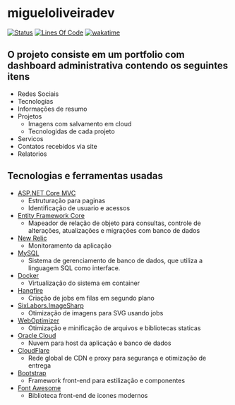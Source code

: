 # migueloliveiradev

[![Status](https://img.shields.io/badge/em-desenvolvimento-orange?style=for-the-badge)](#)
[![Lines Of Code](https://www.aschey.tech/tokei/github/eimigueloliveir/migueloliveiradev?style=for-the-badge&label=Linhas%20de%20Codigo)](#)
[![wakatime](https://wakatime.com/badge/user/4ea4d323-1f7a-46e1-a08e-2080b1b95450/project/ab90eef6-170c-4d20-921d-2da07111a8fc.svg?style=for-the-badge)](https://wakatime.com/@eimigueloliveir)


## O projeto consiste em um portfolio com dashboard administrativa contendo os seguintes itens
- Redes Sociais
- Tecnologias
- Informações de resumo
- Projetos
  - Imagens com salvamento em cloud
  - Tecnologidas de cada projeto
- Servicos
- Contatos recebidos via site
- Relatorios


## Tecnologias e ferramentas usadas
 - [ASP.NET Core MVC](https://learn.microsoft.com/pt-br/aspnet/core/mvc/overview?view=aspnetcore-7.0)
   - Estruturação para paginas
   - Identificação de usuario e acessos
 - [Entity Framework Core](https://learn.microsoft.com/en-us/ef/core/)
   - Mapeador de relação de objeto para consultas, controle de alterações, atualizações e migrações com banco de dados
 - [New Relic](https://newrelic.com)
   - Monitoramento da aplicação
 - [MySQL](https://www.mysql.com)
   - Sistema de gerenciamento de banco de dados, que utiliza a linguagem SQL como interface.
 - [Docker](https://www.docker.com)
   - Virtualização do sistema em container
 - [Hangfire](https://www.hangfire.io)
   - Criação de jobs em filas em segundo plano
 - [SixLabors.ImageSharp](https://sixlabors.com/products/imagesharp/)
   - Otimização de imagens para SVG usando jobs
 - [WebOptimizer](https://github.com/ligershark/WebOptimizer)
   - Otimização e minificação de arquivos e bibliotecas staticas
 - [Oracle Cloud](https://www.oracle.com/br/cloud/)
   - Nuvem para host da aplicação e banco de dados
 - [CloudFlare](https://www.cloudflare.com/pt-br/)
   - Rede global de CDN e proxy para segurança e otimização de entrega
 - [Bootstrap](https://getbootstrap.com)
   - Framework front-end para estilização e componentes
 - [Font Awesome](https://fontawesome.com)
   - Biblioteca front-end de icones modernos
